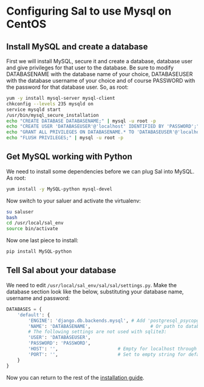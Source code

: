 # Configuring Sal to use Mysql on CentOS

## Install MySQL and create a database

First we will install MySQL, secure it and create a database, database user and give privileges for that user to the database. Be sure to modify DATABASENAME with the database name of your choice, DATABASEUSER with the database username of your choice and of course PASSWORD with the password for that database user. So, as root:

``` bash
yum -y install mysql-server mysql-client
chkconfig --levels 235 mysqld on
service mysqld start
/usr/bin/mysql_secure_installation
echo "CREATE DATABASE DATABASENAME;" | mysql -u root -p
echo "CREATE USER 'DATABASEUSER'@'localhost' IDENTIFIED BY 'PASSWORD';" | mysql -u root -p
echo "GRANT ALL PRIVILEGES ON DATABASENAME.* TO 'DATABASEUSER'@'localhost';" | mysql -u root -p
echo "FLUSH PRIVILEGES;" | mysql -u root -p
```

## Get MySQL working with Python

We need to install some dependencies before we can plug Sal into MySQL. As root:

``` bash
yum install -y MySQL-python mysql-devel
```

Now switch to your saluer and activate the virtualenv:

``` bash
su saluser
bash
cd /usr/local/sal_env
source bin/activate
```

Now one last piece to install:

``` bash
pip install MySQL-python
```

## Tell Sal about your database

We need to edit ``/usr/local/sal_env/sal/sal/settings.py``. Make the database section look like the below, substituting your database name, username and password:

``` python
DATABASES = {
    'default': {
        'ENGINE': 'django.db.backends.mysql', # Add 'postgresql_psycopg2', 'mysql', 'sqlite3' or 'oracle'.
        'NAME': 'DATABASENAME',                      # Or path to database file if using sqlite3.
        # The following settings are not used with sqlite3:
        'USER': 'DATABASEUSER',
        'PASSWORD': 'PASSWORD',
        'HOST': '',                      # Empty for localhost through domain sockets or '127.0.0.1' for localhost through TCP.
        'PORT': '',                      # Set to empty string for default.
    }
}
```

Now you can return to the rest of the [installation guide](https://github.com/grahamgilbert/sal/blob/master/docs/Installation_on_CentOS6.md).
 